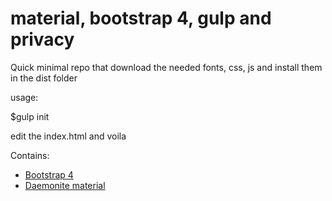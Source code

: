 # material, bootstrap 4, gulp and privacy
Quick minimal repo that download the needed fonts, css, js and install them in the dist folder

usage:

$gulp init

edit the index.html and voila

Contains:

- [Bootstrap 4](https://getbootstrap.com/docs/4.1/getting-started/introduction/)
- [Daemonite material](http://daemonite.github.io/material/docs/4.1/getting-started/introduction/)
